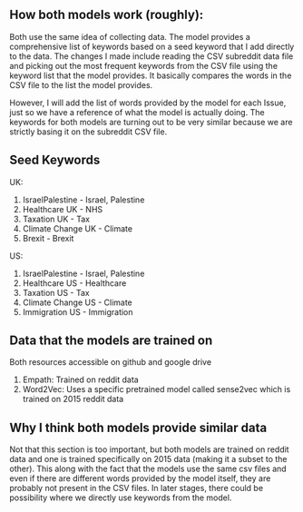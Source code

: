 ## How both models work (roughly):
Both use the same idea of collecting data. The model provides a comprehensive list of keywords based on a seed keyword that I add directly to the data. The changes I made include reading the CSV subreddit data file and picking out the most frequent keywords from the CSV file using the keyword list that the model provides. It basically compares the words in the CSV file to the list the model provides. 

However, I will add the list of words provided by the model for each Issue, just so we have a reference of what the model is actually doing. The keywords for both models are turning out to be very similar because we are strictly basing it on the subreddit CSV file. 

## Seed Keywords
UK:
1. IsraelPalestine - Israel, Palestine
2. Healthcare UK - NHS
3. Taxation UK - Tax
4. Climate Change UK - Climate
5. Brexit - Brexit

US:
1. IsraelPalestine - Israel, Palestine
2. Healthcare US - Healthcare
3. Taxation US - Tax
4. Climate Change US - Climate
5. Immigration US - Immigration

## Data that the models are trained on 

Both resources accessible on github and google drive

1. Empath: Trained on reddit data
2. Word2Vec: Uses a specific pretrained model called sense2vec which is trained on 2015 reddit data

## Why I think both models provide similar data
Not that this section is too important, but both models are trained on reddit data and one is trained specifically on 2015 data (making it a subset to the other). This along with the fact that the models use the same csv files and even if there are different words provided by the model itself, they are probably not present in the CSV files. In later stages, there could be possibility where we directly use keywords from the model. 





